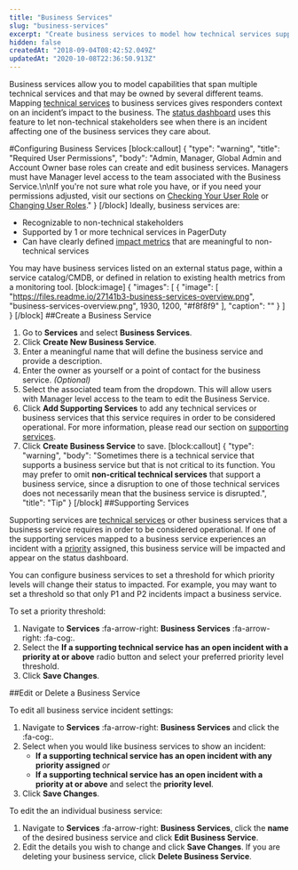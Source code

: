 ```yaml
---
title: "Business Services"
slug: "business-services"
excerpt: "Create business services to model how technical services support your business infrastructure and to communicate incident status to non-technical stakeholders"
hidden: false
createdAt: "2018-09-04T08:42:52.049Z"
updatedAt: "2020-10-08T22:36:50.913Z"
---
```

Business services allow you to model capabilities that span multiple technical services and that may be owned by several different teams. Mapping [technical services](https://support.pagerduty.com/docs/services-and-integrations#section-configuring-services-and-integrations) to business services gives responders context on an incident’s impact to the business. The [status dashboard](https://support.pagerduty.com/docs/status-dashboard) uses this feature to let non-technical stakeholders see when there is an incident affecting one of the business services they care about.

#Configuring Business Services
[block:callout]
{
  "type": "warning",
  "title": "Required User Permissions",
  "body": "Admin, Manager, Global Admin and Account Owner base roles can create and edit business services. Managers must have Manager level access to the team associated with the Business Service.\n\nIf you're not sure what role you have, or if you need your permissions adjusted, visit our sections on [Checking Your User Role](https://support.pagerduty.com/v1/docs/user-roles#section-checking-your-user-role) or [Changing User Roles](https://support.pagerduty.com/docs/user-roles#section-changing-user-roles)."
}
[/block]
Ideally, business services are:

* Recognizable to non-technical stakeholders
* Supported by 1 or more technical services in PagerDuty
* Can have clearly defined [impact metrics](https://support.pagerduty.com/docs/impact-metrics) that are meaningful to non-technical services

You may have business services listed on an external status page, within a service catalog/CMDB, or defined in relation to existing health metrics from a monitoring tool.
[block:image]
{
  "images": [
    {
      "image": [
        "https://files.readme.io/27141b3-business-services-overview.png",
        "business-services-overview.png",
        1930,
        1200,
        "#f8f8f9"
      ],
      "caption": ""
    }
  ]
}
[/block]
##Create a Business Service

1. Go to **Services** and select **Business Services**.
2. Click **Create New Business Service**. 
3. Enter a meaningful name that will define the business service and provide a description.
4. Enter the owner as yourself or a point of contact for the business service. *(Optional)*
5. Select the associated team from the dropdown. This will allow users with Manager level access to the team to edit the Business Service.
6. Click **Add Supporting Services** to add any technical services or business services that this service requires in order to be considered operational. For more information, please read our section on [supporting services](https://support.pagerduty.com/docs/business-services#section-supporting-services).
7. Click **Create Business Service** to save. 
[block:callout]
{
  "type": "warning",
  "body": "Sometimes there is a technical service that supports a business service but that is not critical to its function. You may prefer to omit **non-critical technical services** that support a business service, since a disruption to one of those technical services does not necessarily mean that the business service is disrupted.",
  "title": "Tip"
}
[/block]
##Supporting Services

Supporting services are [technical services](https://support.pagerduty.com/docs/services-and-integrations) or other business services that a business service requires in order to be considered operational. If one of the supporting services mapped to a business service experiences an incident with a [priority](https://support.pagerduty.com/docs/incident-priority) assigned, this business service will be impacted and appear on the status dashboard.

You can configure business services to set a threshold for which priority levels will change their status to impacted. For example, you may want to set a threshold so that only P1 and P2 incidents impact a business service.

To set a priority threshold:

1. Navigate to **Services** :fa-arrow-right: **Business Services** :fa-arrow-right: :fa-cog:.
2. Select the **If a supporting technical service has an open incident with a priority at or above** radio button and select your preferred priority level threshold.
3. Click **Save Changes**.

##Edit or Delete a Business Service

To edit all business service incident settings:

1. Navigate to **Services** :fa-arrow-right: **Business Services** and click the :fa-cog:.
2. Select when you would like business services to show an incident: 
   * **If a supporting technical service has an open incident with any priority assigned**
*or*
   * **If a supporting technical service has an open incident with a priority at or above** and select the **priority level**. 
3. Click **Save Changes**. 

To edit the an individual business service: 

1. Navigate to **Services** :fa-arrow-right: **Business Services**, click the **name** of the desired business service and click **Edit Business Service**.
2.  Edit the details you wish to change and click **Save Changes**. If you are deleting your business service, click **Delete Business Service**.